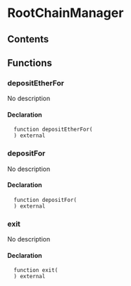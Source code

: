 # RootChainManager





## Contents
<!-- START doctoc -->
<!-- END doctoc -->




## Functions

### depositEtherFor
No description


#### Declaration
```solidity
  function depositEtherFor(
  ) external
```



### depositFor
No description


#### Declaration
```solidity
  function depositFor(
  ) external
```



### exit
No description


#### Declaration
```solidity
  function exit(
  ) external
```





